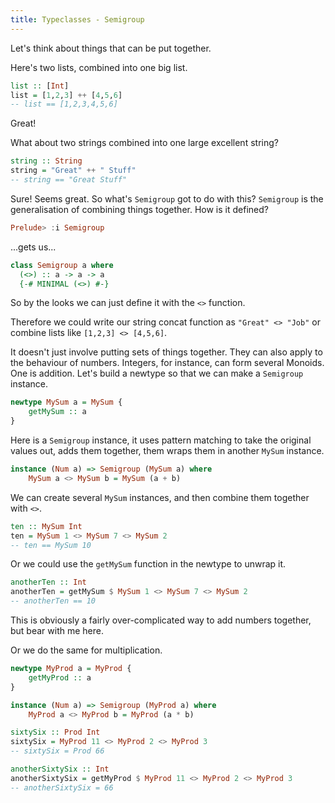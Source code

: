 ```yaml
---
title: Typeclasses - Semigroup
---
```


Let's think about things that can be put together.

Here's two lists, combined into one big list.

```haskell
list :: [Int]
list = [1,2,3] ++ [4,5,6]
-- list == [1,2,3,4,5,6]
```

Great!

What about two strings combined into one large excellent string?

```haskell
string :: String
string = "Great" ++ " Stuff"
-- string == "Great Stuff"
```

Sure! Seems great. So what's `Semigroup` got to do with this? `Semigroup` is the generalisation of combining things together. How is it defined?

```haskell
Prelude> :i Semigroup
```

...gets us...

```haskell
class Semigroup a where
  (<>) :: a -> a -> a
  {-# MINIMAL (<>) #-}
```

So by the looks we can just define it with the `<>` function.

Therefore we could write our string concat function as `"Great" <> "Job"` or combine lists like `[1,2,3] <> [4,5,6]`.

It doesn't just involve putting sets of things together. They can also apply to the behaviour of numbers. Integers, for instance, can form several Monoids. One is addition. Let's build a newtype so that we can make a `Semigroup` instance.

```haskell
newtype MySum a = MySum {
    getMySum :: a
}
```

Here is a `Semigroup` instance, it uses pattern matching to take the original values out, adds them together, them wraps them in another `MySum` instance.

```haskell
instance (Num a) => Semigroup (MySum a) where
    MySum a <> MySum b = MySum (a + b)
```

We can create several `MySum` instances, and then combine them together with `<>`.

```haskell
ten :: MySum Int
ten = MySum 1 <> MySum 7 <> MySum 2
-- ten == MySum 10
```

Or we could use the `getMySum` function in the newtype to unwrap it.

```haskell
anotherTen :: Int
anotherTen = getMySum $ MySum 1 <> MySum 7 <> MySum 2
-- anotherTen == 10
```

This is obviously a fairly over-complicated way to add numbers together, but bear with me here.

Or we do the same for multiplication.

```haskell
newtype MyProd a = MyProd {
    getMyProd :: a
}
```

```haskell
instance (Num a) => Semigroup (MyProd a) where
    MyProd a <> MyProd b = MyProd (a * b)
```

```haskell
sixtySix :: Prod Int
sixtySix = MyProd 11 <> MyProd 2 <> MyProd 3
-- sixtySix = Prod 66
```

```haskell
anotherSixtySix :: Int
anotherSixtySix = getMyProd $ MyProd 11 <> MyProd 2 <> MyProd 3
-- anotherSixtySix = 66
```
